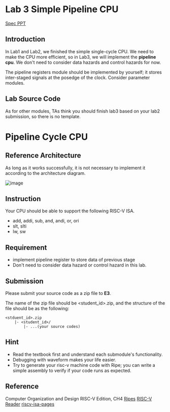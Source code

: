 # Lab 3 Simple Pipeline CPU
[Spec PPT](https://docs.google.com/presentation/d/1L2WPA3udtcyLymdMj6JigZINcVENxMENIG3D9noC5mM/edit?usp=sharing)
## Introduction
In Lab1 and Lab2, we finished the simple single-cycle CPU. We need to make the CPU more efficient, so in Lab3, we will implement the **pipeline cpu**. We don't need to consider data hazards and control hazards for now.

The pipeline registers module should be implemented by yourself; it stores inter-staged signals at the posedge of the clock. Consider parameter modules.

## Lab Source Code
As for other modules, TAs think you should finish lab3 based on your lab2 submission, so there is no template.

# Pipeline Cycle CPU

## Reference Architecture
As long as it works successfully, it is not necessary to implement it according to the architecture diagram.
<!-- ![](https://hackmd.io/_uploads/S1IPbQvh2.png) -->
![image](https://hackmd.io/_uploads/r1dAYtcSJg.png)



## Instruction
Your CPU should be able to support the following RISC-V ISA.
- add, addi, sub, and, andi, or, ori
- slt, slti
- lw, sw

## Requirement
- implement pipeline register to store data of previous stage
- Don't need to consider data hazard or control hazard in this lab.

## Submission
Please submit your source code as a zip file to **E3**.

The name of the zip file should be <student_id>.zip, and the structure of the file should be as the following:

```
<stduent_id>.zip
    |- <student_id>/
        |- ...(your source codes)
```

## Hint
- Read the textbook first and understand each submodule's functionality.
- Debugging with waveform makes your life easier.
- Try to generate your risc-v machine code with Ripe; you can write a simple assembly to verify if your code runs as expected.


## Reference
Computer Organization and Design RISC-V Edition, CH4
[Ripes](https://github.com/mortbopet/Ripes)
[RISC-V Reader](http://riscvbook.com/)
[riscv-isa-pages](https://msyksphinz-self.github.io/riscv-isadoc/html/rvi.html)